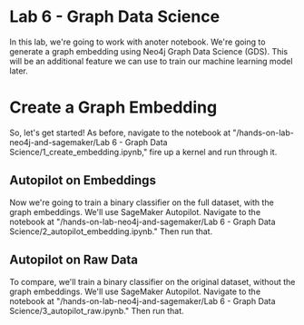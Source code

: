 # Lab 6 - Graph Data Science
In this lab, we're going to work with anoter notebook.  We're going to generate a graph embedding using Neo4j Graph Data Science (GDS).  This will be an additional feature we can use to train our machine learning model later.

# Create a Graph Embedding
So, let's get started!  As before, navigate to the notebook at "/hands-on-lab-neo4j-and-sagemaker/Lab 6 - Graph Data Science/1_create_embedding.ipynb," fire up a kernel and run through it.

## Autopilot on Embeddings
Now we're going to train a binary classifier on the full dataset, with the graph embeddings.  We'll use SageMaker Autopilot.  Navigate to the notebook at "/hands-on-lab-neo4j-and-sagemaker/Lab 6 - Graph Data Science/2_autopilot_embedding.ipynb."  Then run that.

## Autopilot on Raw Data
To compare, we'll train a binary classifier on the original dataset, without the graph embeddings.  We'll use SageMaker Autopilot.  Navigate to the notebook at "/hands-on-lab-neo4j-and-sagemaker/Lab 6 - Graph Data Science/3_autopilot_raw.ipynb."  Then run that.